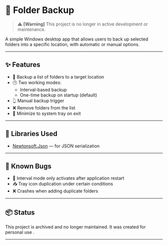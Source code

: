 # 📁 Folder Backup 

> ⚠️ **[Warning]** This project is no longer in active development or maintenance.

A simple Windows desktop app that allows users to back up selected folders into a specific location, with automatic or manual options.

---

## ✨ Features

- 📂 Backup a list of folders to a target location
- 🕒 Two working modes:
  - Interval-based backup
  - One-time backup on startup (default)
- 👆 Manual backup trigger
- ❌ Remove folders from the list
- 🔻 Minimize to system tray on exit

---



## 🧩 Libraries Used

- [Newtonsoft.Json](https://www.newtonsoft.com/json) — for JSON serialization

---

## 🐛 Known Bugs

- 🔁 Interval mode only activates after application restart
- 📥 Tray icon duplication under certain conditions
- ❌ Crashes when adding duplicate folders

---

## 📦 Status

This project is archived and no longer maintained. It was created for personal use .

---

